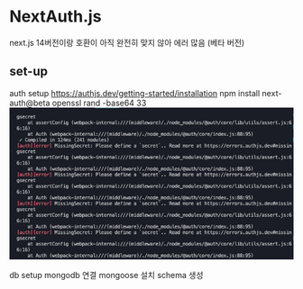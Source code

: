 # NextAuth.js

next.js 14버전이랑 호환이 아직 완전히 맞지 않아 에러 많음 (베타 버전)

## set-up

auth setup
https://authjs.dev/getting-started/installation
npm install next-auth@beta
openssl rand -base64 33
![alt text](image.png)

db setup
mongodb 연결
mongoose 설치
schema 생성
